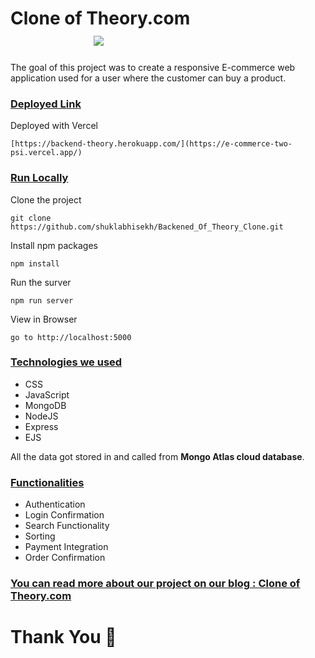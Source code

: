 # Clone of Theory.com  &nbsp;   &nbsp;   &nbsp;   &nbsp;   &nbsp; &nbsp;   &nbsp;   &nbsp;   &nbsp;   &nbsp; &nbsp;   &nbsp;   &nbsp;   &nbsp;   &nbsp; &nbsp;   &nbsp;   &nbsp;   &nbsp;   &nbsp;  &nbsp;   &nbsp;    &nbsp;   &nbsp;   &nbsp;   &nbsp;    <img src="https://www.theory.com/on/demandware.static/Sites-theory2_US-Site/-/default/dwe2f8eb1f/images/favicons/favicon2.ico"/> 

The goal of this project was to create a responsive E-commerce web application used for a user where the customer can buy a product.

<div style='page-break-after: always'></div>

### <u>Deployed Link</u>

<!-- Deployed with AWS 
``` 
http://ec2-13-127-17-86.ap-south-1.compute.amazonaws.com:5000/
 ``` -->

Deployed with Vercel 
```
[https://backend-theory.herokuapp.com/](https://e-commerce-two-psi.vercel.app/)
 ```

### <u>Run Locally</u>

Clone the project

```
git clone https://github.com/shuklabhisekh/Backened_Of_Theory_Clone.git
```

Install npm packages

```
npm install
```

Run the surver

```
npm run server
```

View in Browser

```
go to http://localhost:5000
```

<div style='page-break-after: always'></div>

### <u>Technologies we used</u>

- CSS
- JavaScript
- MongoDB
- NodeJS
- Express
- EJS

All the data got stored in and called from <b>Mongo Atlas cloud database</b>.

<div style='page-break-after: always'></div>

### <u>Functionalities</u>

- Authentication
- Login Confirmation
- Search Functionality
- Sorting
- Payment Integration
- Order Confirmation

### <u>You can read more about our project on our blog : <a href="https://shuklabhisekh.medium.com/clone-of-theory-com-including-frontend-backend-6db940b42d23" target="_blank">Clone of Theory.com</a> </u>

# Thank You :sparkling_heart:
